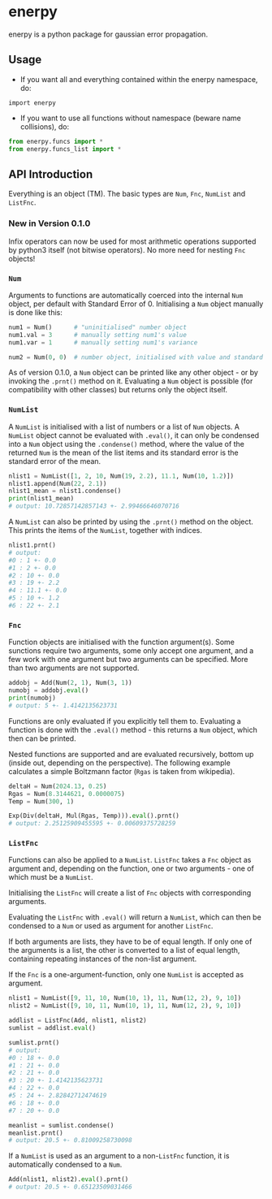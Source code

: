 # enerpy

enerpy is a python package for gaussian error propagation.

## Usage

- If you want all and everything contained within the enerpy namespace, do:

`import enerpy`

- If you want to use all functions without namespace (beware name collisions), do:

```python
from enerpy.funcs import *
from enerpy.funcs_list import *
```

## API Introduction

Everything is an object (TM). The basic types are `Num`, `Fnc`, `NumList` and `ListFnc`.

### New in Version 0.1.0

Infix operators can now be used for most arithmetic operations supported by python3 itself (not bitwise operators). No more need for nesting `Fnc` objects!

### `Num`

Arguments to functions are automatically coerced into the internal `Num` object, per default with Standard Error of 0. Initialising a `Num` object manually is done like this:

```python
num1 = Num()      # "uninitialised" number object
num1.val = 3      # manually setting num1's value
num1.var = 1      # manually setting num1's variance

num2 = Num(0, 0)  # number object, initialised with value and standard error of 0
```

As of version 0.1.0, a `Num` object can be printed like any other object - or by invoking the `.prnt()` method on it.
Evaluating a `Num` object is possible (for compatibility with other classes) but returns only the object itself.

### `NumList`

A `NumList` is initialised with a list of numbers or a list of `Num` objects. A `NumList` object cannot be evaluated with `.eval()`, it can only be condensed into a `Num` object using the `.condense()` method, where the value of the returned `Num` is the mean of the list items and its standard error is the standard error of the mean.

```python
nlist1 = NumList([1, 2, 10, Num(19, 2.2), 11.1, Num(10, 1.2)])
nlist1.append(Num(22, 2.1))
nlist1_mean = nlist1.condense()
print(nlist1_mean)
# output: 10.72857142857143 +- 2.99466646070716
```

A `NumList` can also be printed by using the `.prnt()` method on the object. This prints the items of the `NumList`, together with indices.

```python
nlist1.prnt()
# output:
#0 : 1 +- 0.0
#1 : 2 +- 0.0
#2 : 10 +- 0.0
#3 : 19 +- 2.2
#4 : 11.1 +- 0.0
#5 : 10 +- 1.2
#6 : 22 +- 2.1
```

### `Fnc`

Function objects are initialised with the function argument(s). Some sunctions require two arguments, some only accept one argument, and a few work with one argument but two arguments can be specified. More than two arguments are not supported.

```python
addobj = Add(Num(2, 1), Num(3, 1))
numobj = addobj.eval()
print(numobj)
# output: 5 +- 1.4142135623731
```

Functions are only evaluated if you explicitly tell them to. Evaluating a function is done with the `.eval()` method - this returns a `Num` object, which then can be printed.

Nested functions are supported and are evaluated recursively, bottom up (inside out, depending on the perspective). The following example calculates a simple Boltzmann factor (`Rgas` is taken from wikipedia).

```python
deltaH = Num(2024.13, 0.25)
Rgas = Num(8.3144621, 0.0000075)
Temp = Num(300, 1)

Exp(Div(deltaH, Mul(Rgas, Temp))).eval().prnt()
# output: 2.25125909455595 +- 0.00609375728259
```

### `ListFnc`

Functions can also be applied to a `NumList`. `ListFnc` takes a `Fnc` object as argument and, depending on the function, one or two arguments - one of which must be a `NumList`.

Initialising the `ListFnc` will create a list of `Fnc` objects with corresponding arguments.

Evaluating the `ListFnc` with `.eval()` will return a `NumList`, which can then be condensed to a `Num` or used as argument for another `ListFnc`.

If both arguments are lists, they have to be of equal length. If only one of the arguments is a list, the other is converted to a list of equal length, containing repeating instances of the non-list argument.

If the `Fnc` is a one-argument-function, only one `NumList` is accepted as argument.

```python
nlist1 = NumList([9, 11, 10, Num(10, 1), 11, Num(12, 2), 9, 10])
nlist2 = NumList([9, 10, 11, Num(10, 1), 11, Num(12, 2), 9, 10])

addlist = ListFnc(Add, nlist1, nlist2)
sumlist = addlist.eval()

sumlist.prnt()
# output:
#0 : 18 +- 0.0
#1 : 21 +- 0.0
#2 : 21 +- 0.0
#3 : 20 +- 1.4142135623731
#4 : 22 +- 0.0
#5 : 24 +- 2.82842712474619
#6 : 18 +- 0.0
#7 : 20 +- 0.0

meanlist = sumlist.condense()
meanlist.prnt()
# output: 20.5 +- 0.81009258730098
```

If a `NumList` is used as an argument to a non-`ListFnc` function, it is automatically condensed to a `Num`.

```python
Add(nlist1, nlist2).eval().prnt()
# output: 20.5 +- 0.65123509031466
```
